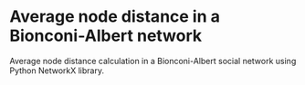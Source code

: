 # Average node distance in a Bionconi-Albert network

Average node distance calculation in a Bionconi-Albert social network using Python NetworkX library.